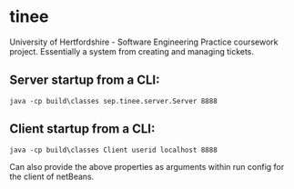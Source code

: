 # tinee
University of Hertfordshire - Software Engineering Practice coursework project.
Essentially a system from creating and managing tickets.

## Server startup from a CLI:
```
java -cp build\classes sep.tinee.server.Server 8888
```

## Client startup from a CLI: 
```
java -cp build\classes Client userid localhost 8888
```

Can also provide the above properties as arguments within run config for the client of netBeans.
